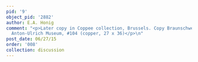 ```yaml
---
pid: '9'
object_pid: '2882'
author: E.A. Honig
comment: "<p>Later copy in Coppee collection, Brussels. Copy Braunschweig, Herzog
  Anton-Ulrich Museum, #104 (copper, 27 x 36)</p>\n"
post_date: 06/27/15
order: '008'
collection: discussion
---
```

